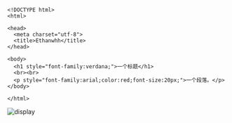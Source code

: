 ```

<!DOCTYPE html>
<html>

<head>
  <meta charset="utf-8">
  <title>Ethanwhh</title>
</head>

<body>
  <h1 style="font-family:verdana;">一个标题</h1>
  <br><br>
  <p style="font-family:arial;color:red;font-size:20px;">一个段落。</p>
</body>

</html>

```

![display](../../imgs/html/05_03.jpg)
